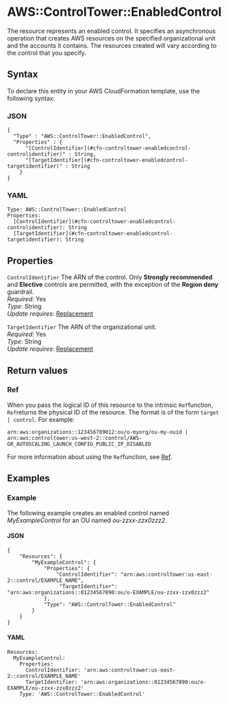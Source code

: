 # AWS::ControlTower::EnabledControl<a name="aws-resource-controltower-enabledcontrol"></a>

The resource represents an enabled control\. It specifies an asynchronous operation that creates AWS resources on the specified organizational unit and the accounts it contains\. The resources created will vary according to the control that you specify\. 

## Syntax<a name="aws-resource-controltower-enabledcontrol-syntax"></a>

To declare this entity in your AWS CloudFormation template, use the following syntax:

### JSON<a name="aws-resource-controltower-enabledcontrol-syntax.json"></a>

```
{
  "Type" : "AWS::ControlTower::EnabledControl",
  "Properties" : {
      "[ControlIdentifier](#cfn-controltower-enabledcontrol-controlidentifier)" : String,
      "[TargetIdentifier](#cfn-controltower-enabledcontrol-targetidentifier)" : String
    }
}
```

### YAML<a name="aws-resource-controltower-enabledcontrol-syntax.yaml"></a>

```
Type: AWS::ControlTower::EnabledControl
Properties: 
  [ControlIdentifier](#cfn-controltower-enabledcontrol-controlidentifier): String
  [TargetIdentifier](#cfn-controltower-enabledcontrol-targetidentifier): String
```

## Properties<a name="aws-resource-controltower-enabledcontrol-properties"></a>

`ControlIdentifier`  <a name="cfn-controltower-enabledcontrol-controlidentifier"></a>
The ARN of the control\. Only **Strongly recommended** and **Elective** controls are permitted, with the exception of the **Region deny** guardrail\.  
*Required*: Yes  
*Type*: String  
*Update requires*: [Replacement](https://docs.aws.amazon.com/AWSCloudFormation/latest/UserGuide/using-cfn-updating-stacks-update-behaviors.html#update-replacement)

`TargetIdentifier`  <a name="cfn-controltower-enabledcontrol-targetidentifier"></a>
The ARN of the organizational unit\.  
*Required*: Yes  
*Type*: String  
*Update requires*: [Replacement](https://docs.aws.amazon.com/AWSCloudFormation/latest/UserGuide/using-cfn-updating-stacks-update-behaviors.html#update-replacement)

## Return values<a name="aws-resource-controltower-enabledcontrol-return-values"></a>

### Ref<a name="aws-resource-controltower-enabledcontrol-return-values-ref"></a>

When you pass the logical ID of this resource to the intrinsic `Ref`function, `Ref`returns the physical ID of the resource\. The format is of the form `target | control`\. For example:

`arn:aws:organizations::123456789012:ou/o-myorg/ou-my-ouid | arn:aws:controltower:us-west-2::control/AWS-GR_AUTOSCALING_LAUNCH_CONFIG_PUBLIC_IP_DISABLED` 

For more information about using the `Ref`function, see [Ref](https://docs.aws.amazon.com/AWSCloudFormation/latest/UserGuide/intrinsic-function-reference-ref.html)\.

## Examples<a name="aws-resource-controltower-enabledcontrol--examples"></a>

### Example<a name="aws-resource-controltower-enabledcontrol--examples--Example"></a>

The following example creates an enabled control named *MyExampleControl* for an OU named *ou\-zzxx\-zzx0zzz2*\.

#### JSON<a name="aws-resource-controltower-enabledcontrol--examples--Example--json"></a>

```
{
    "Resources": {
        "MyExampleControl": {
            "Properties": {
                "ControlIdentifier": "arn:aws:controltower:us-east-2::control/EXAMPLE_NAME",
                 "TargetIdentifier": "arn:aws:organizations::01234567890:ou/o-EXAMPLE/ou-zzxx-zzx0zzz2"
            },
            "Type": "AWS::ControlTower::EnabledControl"
        }
    }
}
```

#### YAML<a name="aws-resource-controltower-enabledcontrol--examples--Example--yaml"></a>

```
Resources:
  MyExampleControl:
    Properties:
      ControlIdentifier: 'arn:aws:controltower:us-east-2::control/EXAMPLE_NAME'
      TargetIdentifier: 'arn:aws:organizations::01234567890:ou/o-EXAMPLE/ou-zzxx-zzx0zzz2'
    Type: 'AWS::ControlTower::EnabledControl'
```
